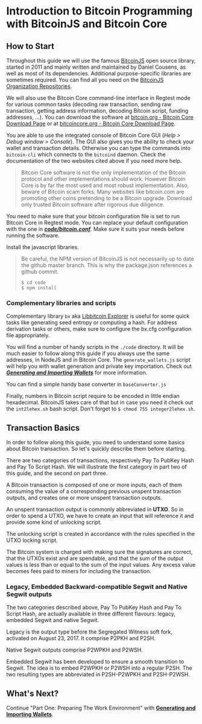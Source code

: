 # Introduction to Bitcoin Programming with BitcoinJS and Bitcoin Core

## How to Start

Throughout this guide we will use the famous [BitcoinJS](https://github.com/bitcoinjs/bitcoinjs-lib) open source library, started in 2011 and mainly written and maintained by Daniel Cousens, as well as most of its dependencies. Additional purpose-specific libraries are sometimes required. You can find all you need on the [BitcoinJS Organization Repositories](https://github.com/bitcoinjs).

We will also use the Bitcoin Core command-line interface in Regtest mode for various common tasks \(decoding raw transaction, sending raw transaction, getting address information, decoding Bitcoin script, funding addresses, ...\). You can download the software at [bitcoin.org - Bitcoin Core Download Page](https://bitcoin.org/en/download) or at [bitcoincore.org - Bitcoin Core Download Page](https://bitcoincore.org/en/download/).

You are able to use the integrated console of Bitcoin Core GUI \(_Help &gt; Debug window &gt; Console_\). The GUI also gives you the ability to check your wallet and transaction details. Otherwise you can type the commands into `bitcoin-cli` which connects to the `bitcoind` daemon. Check the documentation of the two websites cited above if you need more help.

> Bitcoin Core software is not the only implementation of the Bitcoin protocol and other implementations should work. However Bitcoin Core is by far the most used and most robust implementation. Also, beware of Bitcoin scam forks. Many websites like bitcoin.com are promoting other coins pretending to be a Bitcoin upgrade. Download only trusted Bitcoin software after rigorous due diligence.

You need to make sure that your bitcoin configuration file is set to run Bitcoin Core in Regtest mode. You can replace your default configuration with the one in [_**code/bitcoin.conf**_](https://github.com/bitcoin-studio/Bitcoin-Programming-with-BitcoinJS/blob/master/code/bitcoin.conf). Make sure it suits your needs before running the software.

Install the javascript libraries.

> Be careful, the NPM version of BitcoinJS is not necessarily up to date the github master branch. This is why the package.json references a github commit.
>
> ```shell
> $ cd code
> $ npm install
> ```

### Complementary libraries and scripts

Complementary library `bx` aka [Libbitcoin Explorer](https://github.com/libbitcoin/libbitcoin-explorer) is useful for some quick tasks like generating seed entropy or computing a hash. For address derivation tasks or others, make sure to configure the bx.cfg configuration file appropriately.

You will find a number of handy scripts in the `./code` directory. It will be much easier to follow along this guide if you always use the same addresses, in NodeJS and in Bitcoin Core. The `generate_wallets.js` script will help you with wallet generation and private key importation. Check out [_**Generating and Importing Wallets**_](02_0_generating_and_importing_wallets.md) for more information.

You can find a simple handy base converter in `baseConverter.js`

Finally, numbers in Bitcoin script require to be encoded in little endian hexadecimal. BitcoinJS takes care of that but in case you need it check out the `int2lehex.sh` bash script. Don't forget to `$ chmod 755 integer2lehex.sh`.

## Transaction Basics

In order to follow along this guide, you need to understand some basics about Bitcoin transaction. So let's quickly describe them before starting.

There are two categories of transactions, respectively Pay To PubKey Hash and Pay To Script Hash. We will illustrate the first category in part two of this guide, and the second on part three.

A Bitcoin transaction is composed of one or more inputs, each of them consuming the value of a corresponding previous unspent transaction outputs, and creates one or more unspent transaction outputs.

An unspent transaction output is commonly abbreviated in **UTXO**. So in order to spend a UTXO, we have to create an input that will reference it and provide some kind of unlocking script.

The unlocking script is created in accordance with the rules specified in the UTXO locking script.

The Bitcoin system is charged with making sure the signatures are correct, that the UTXOs exist and are spendable, and that the sum of the output values is less than or equal to the sum of the input values. Any excess value becomes fees paid to miners for including the transaction.

### Legacy, Embedded Backward-compatible Segwit and Native Segwit outputs

The two categories described above, Pay To PubKey Hash and Pay To Script Hash, are actually available in three different flavours: legacy, embedded Segwit and native Segwit.

Legacy is the output type before the Segregated Witness soft fork, activated on August 23, 2017. It comprise P2PKH and P2SH.

Native Segwit outputs comprise P2WPKH and P2WSH.

Embedded Segwit has been developed to ensure a smooth transition to Segwit. The idea is to embed P2WPKH or P2WSH into a regular P2SH. The two resulting types are abbreviated in P2SH-P2WPKH and P2SH-P2WSH.

## What's Next?

Continue "Part One: Preparing The Work Environment" with [**Generating and Importing Wallets**](generating_and_importing_wallets.md).

